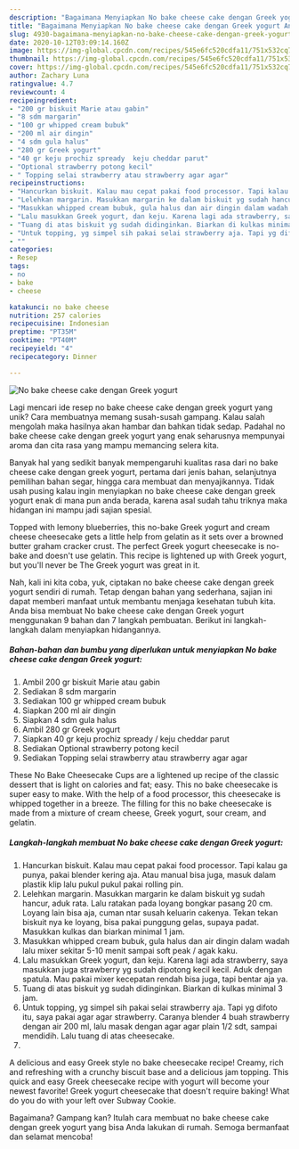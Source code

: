 ```yaml
---
description: "Bagaimana Menyiapkan No bake cheese cake dengan Greek yogurt Anti Gagal"
title: "Bagaimana Menyiapkan No bake cheese cake dengan Greek yogurt Anti Gagal"
slug: 4930-bagaimana-menyiapkan-no-bake-cheese-cake-dengan-greek-yogurt-anti-gagal
date: 2020-10-12T03:09:14.160Z
image: https://img-global.cpcdn.com/recipes/545e6fc520cdfa11/751x532cq70/no-bake-cheese-cake-dengan-greek-yogurt-foto-resep-utama.jpg
thumbnail: https://img-global.cpcdn.com/recipes/545e6fc520cdfa11/751x532cq70/no-bake-cheese-cake-dengan-greek-yogurt-foto-resep-utama.jpg
cover: https://img-global.cpcdn.com/recipes/545e6fc520cdfa11/751x532cq70/no-bake-cheese-cake-dengan-greek-yogurt-foto-resep-utama.jpg
author: Zachary Luna
ratingvalue: 4.7
reviewcount: 4
recipeingredient:
- "200 gr biskuit Marie atau gabin"
- "8 sdm margarin"
- "100 gr whipped cream bubuk"
- "200 ml air dingin"
- "4 sdm gula halus"
- "280 gr Greek yogurt"
- "40 gr keju prochiz spready  keju cheddar parut"
- "Optional strawberry potong kecil"
- " Topping selai strawberry atau strawberry agar agar"
recipeinstructions:
- "Hancurkan biskuit. Kalau mau cepat pakai food processor. Tapi kalau ga punya, pakai blender kering aja. Atau manual bisa juga, masuk dalam plastik klip lalu pukul pukul pakai rolling pin."
- "Lelehkan margarin. Masukkan margarin ke dalam biskuit yg sudah hancur, aduk rata. Lalu ratakan pada loyang bongkar pasang 20 cm. Loyang lain bisa aja, cuman ntar susah keluarin cakenya. Tekan tekan biskuit nya ke loyang, bisa pakai punggung gelas, supaya padat. Masukkan kulkas dan biarkan minimal 1 jam."
- "Masukkan whipped cream bubuk, gula halus dan air dingin dalam wadah lalu mixer sekitar 5-10 menit sampai soft peak / agak kaku."
- "Lalu masukkan Greek yogurt, dan keju. Karena lagi ada strawberry, saya masukkan juga strawberry yg sudah dipotong kecil kecil. Aduk dengan spatula. Mau pakai mixer kecepatan rendah bisa juga, tapi bentar aja ya."
- "Tuang di atas biskuit yg sudah didinginkan. Biarkan di kulkas minimal 3 jam."
- "Untuk topping, yg simpel sih pakai selai strawberry aja. Tapi yg difoto itu, saya pakai agar agar strawberry. Caranya blender 4 buah strawberry dengan air 200 ml, lalu masak dengan agar agar plain 1/2 sdt, sampai mendidih. Lalu tuang di atas cheesecake."
- ""
categories:
- Resep
tags:
- no
- bake
- cheese

katakunci: no bake cheese 
nutrition: 257 calories
recipecuisine: Indonesian
preptime: "PT35M"
cooktime: "PT40M"
recipeyield: "4"
recipecategory: Dinner

---
```



![No bake cheese cake dengan Greek yogurt](https://img-global.cpcdn.com/recipes/545e6fc520cdfa11/751x532cq70/no-bake-cheese-cake-dengan-greek-yogurt-foto-resep-utama.jpg)

Lagi mencari ide resep no bake cheese cake dengan greek yogurt yang unik? Cara membuatnya memang susah-susah gampang. Kalau salah mengolah maka hasilnya akan hambar dan bahkan tidak sedap. Padahal no bake cheese cake dengan greek yogurt yang enak seharusnya mempunyai aroma dan cita rasa yang mampu memancing selera kita.

Banyak hal yang sedikit banyak mempengaruhi kualitas rasa dari no bake cheese cake dengan greek yogurt, pertama dari jenis bahan, selanjutnya pemilihan bahan segar, hingga cara membuat dan menyajikannya. Tidak usah pusing kalau ingin menyiapkan no bake cheese cake dengan greek yogurt enak di mana pun anda berada, karena asal sudah tahu triknya maka hidangan ini mampu jadi sajian spesial.

Topped with lemony blueberries, this no-bake Greek yogurt and cream cheese cheesecake gets a little help from gelatin as it sets over a browned butter graham cracker crust. The perfect Greek yogurt cheesecake is no-bake and doesn&#39;t use gelatin. This recipe is lightened up with Greek yogurt, but you&#39;ll never be The Greek yogurt was great in it.


Nah, kali ini kita coba, yuk, ciptakan no bake cheese cake dengan greek yogurt sendiri di rumah. Tetap dengan bahan yang sederhana, sajian ini dapat memberi manfaat untuk membantu menjaga kesehatan tubuh kita. Anda bisa membuat No bake cheese cake dengan Greek yogurt menggunakan 9 bahan dan 7 langkah pembuatan. Berikut ini langkah-langkah dalam menyiapkan hidangannya.

<!--inarticleads1-->

##### Bahan-bahan dan bumbu yang diperlukan untuk menyiapkan No bake cheese cake dengan Greek yogurt:

1. Ambil 200 gr biskuit Marie atau gabin
1. Sediakan 8 sdm margarin
1. Sediakan 100 gr whipped cream bubuk
1. Siapkan 200 ml air dingin
1. Siapkan 4 sdm gula halus
1. Ambil 280 gr Greek yogurt
1. Siapkan 40 gr keju prochiz spready / keju cheddar parut
1. Sediakan Optional strawberry potong kecil
1. Sediakan  Topping selai strawberry atau strawberry agar agar


These No Bake Cheesecake Cups are a lightened up recipe of the classic dessert that is light on calories and fat; easy. This no bake cheesecake is super easy to make. With the help of a food processor, this cheesecake is whipped together in a breeze. The filling for this no bake cheesecake is made from a mixture of cream cheese, Greek yogurt, sour cream, and gelatin. 

<!--inarticleads2-->

##### Langkah-langkah membuat No bake cheese cake dengan Greek yogurt:

1. Hancurkan biskuit. Kalau mau cepat pakai food processor. Tapi kalau ga punya, pakai blender kering aja. Atau manual bisa juga, masuk dalam plastik klip lalu pukul pukul pakai rolling pin.
1. Lelehkan margarin. Masukkan margarin ke dalam biskuit yg sudah hancur, aduk rata. Lalu ratakan pada loyang bongkar pasang 20 cm. Loyang lain bisa aja, cuman ntar susah keluarin cakenya. Tekan tekan biskuit nya ke loyang, bisa pakai punggung gelas, supaya padat. Masukkan kulkas dan biarkan minimal 1 jam.
1. Masukkan whipped cream bubuk, gula halus dan air dingin dalam wadah lalu mixer sekitar 5-10 menit sampai soft peak / agak kaku.
1. Lalu masukkan Greek yogurt, dan keju. Karena lagi ada strawberry, saya masukkan juga strawberry yg sudah dipotong kecil kecil. Aduk dengan spatula. Mau pakai mixer kecepatan rendah bisa juga, tapi bentar aja ya.
1. Tuang di atas biskuit yg sudah didinginkan. Biarkan di kulkas minimal 3 jam.
1. Untuk topping, yg simpel sih pakai selai strawberry aja. Tapi yg difoto itu, saya pakai agar agar strawberry. Caranya blender 4 buah strawberry dengan air 200 ml, lalu masak dengan agar agar plain 1/2 sdt, sampai mendidih. Lalu tuang di atas cheesecake.
1. 


A delicious and easy Greek style no bake cheesecake recipe! Creamy, rich and refreshing with a crunchy biscuit base and a delicious jam topping. This quick and easy Greek cheesecake recipe with yogurt will become your newest favorite! Greek yogurt cheesecake that doesn&#39;t require baking! What do you do with your left over Subway Cookie. 

Bagaimana? Gampang kan? Itulah cara membuat no bake cheese cake dengan greek yogurt yang bisa Anda lakukan di rumah. Semoga bermanfaat dan selamat mencoba!
